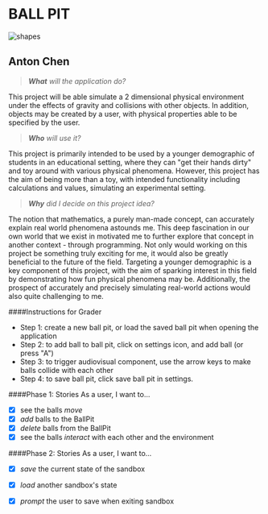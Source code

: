 # BALL PIT

![shapes](https://www.littlestepsasia.com/sites/default/files/imagecache/article_node_image/article/hero/Best-Indoor-Playrooms-Hong-Kong_0.png)
## Anton Chen 

> _**What** will the application do?_

This project will be able simulate a 2 dimensional physical environment under
the effects of gravity and collisions with other objects. In addition, objects may be 
created by a user, with physical
properties able to be specified by the user.

> _**Who** will use it?_

This project is primarily intended to be used by a younger demographic of students in an 
educational setting, where they can "get their hands dirty" and toy around with various physical
phenomena. However, this project has the aim of being more than a toy, with intended functionality 
including calculations and values, simulating an experimental setting.     

> _**Why** did I decide on this project idea?_

The notion that mathematics, a purely man-made concept, can accurately explain real world phenomena
astounds me. This deep fascination in our own world that we exist in motivated me to further 
explore that concept in another context - through programming.  Not only would working on this
project be something truly exciting for me, it would also be greatly beneficial
to the future of the field. Targeting a younger demographic is a 
key component of this project, with the aim of sparking interest
in this field by demonstrating how fun physical phenomena may be.
Additionally, the prospect of accurately and precisely simulating 
real-world actions would also quite challenging to me.   

####Instructions for Grader
 - Step 1: create a new ball pit, or load the saved ball pit when opening the application
 - Step 2: to add ball to ball pit, click on settings icon, and add ball (or press "A")
 - Step 3: to trigger audiovisual component, use the arrow keys to make balls collide with each other
 - Step 4: to save ball pit, click save ball pit in settings. 


####Phase 1: Stories
As a user, I want to...
- [x] see the balls _move_
- [x] _add_ balls to the BallPit
- [x] _delete_ balls from the BallPit
- [x] see the balls _interact_ with each other and the environment

####Phase 2: Stories
As a user, I want to...
- [x] _save_ the current state of the sandbox
- [x] _load_ another sandbox's state
- [x] _prompt_ the user to save when exiting sandbox


